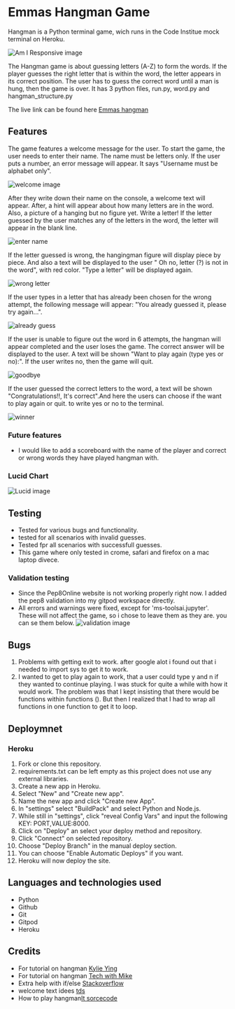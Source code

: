 # Emmas Hangman Game

Hangman is a Python terminal game, wich runs in the Code Institue mock terminal on Heroku.

![Am I Responsive image](/assets/amiresponsive.png)

The Hangman game is about guessing letters (A-Z) to form the words. If the player guesses the right letter that is within the word,
the letter appears in its correct position. The user has to guess the correct word until a man is hung, then the game is over.
It has 3 python files, run.py, word.py and hangman_structure.py

The live link can be found here [Emmas hangman](https://emmas-hangman.herokuapp.com/)

## Features

The game features a welcome message for the user. To start the game, the user needs to enter their name. The name must be letters only. If the user puts a number, an error message will appear. It says "Username must be alphabet only".

![welcome image](/assets/welcome.png)

After they write down their name on the console, a welcome text will appear. After, a hint will appear about how many letters are in the word. Also, a picture of a hanging but no figure yet. Write a letter! If the letter guessed by the user matches any of the letters in the word, the letter will appear in the blank line.

![enter name](/assets/entername.png)

If the letter guessed is wrong, the hangingman figure will display piece by piece. And also a text will be displayed to the user " Oh no, letter (?) is not in the word", with red color. "Type a letter" will be displayed again.

![wrong letter](/assets/wrongletter.png)

If the user types in a letter that has already been chosen for the wrong attempt, the following message will appear: "You already guessed it, please try again...".

![already guess](/assets/alreadyguessed.png)

If the user is unable to figure out the word in 6 attempts, the hangman will appear completed and the user loses the game. The correct answer will be displayed to the user. A text will be shown "Want to play again (type yes or no):". If the user writes no, then the game will quit.

![goodbye](/assets/goodbye.png)

If the user guessed the correct letters to the word, a text will be shown "Congratulations!!, It's correct".And here the users can choose if the want to play again or quit. to write yes or no to the terminal.

![winner](/assets/itscorrect.png)

### Future features

* I would like to add a scoreboard with the name of the player and correct or wrong words they have played hangman with.

### Lucid Chart

![Lucid image](/assets/Lucidchart.png)



## Testing
* Tested for various bugs and functionality.
* tested for all scenarios with invalid guesses.
* Tested fpr all scenarios with successfull guesses.
* This game where only tested in crome, safari and firefox on a mac laptop divece.

### Validation testing
* Since the Pep8Online website is not working properly right now. 
I added the pep8 validation into my gitpod workspace directly.
* All errors and warnings were fixed, except for 'ms-toolsai.jupyter'. These will not affect the game, so i chose to leave them as they are. you can se them below.
![validation image](/assets/Validation.png)

## Bugs
1. Problems with getting exit to work. after google alot i found out that i needed to import sys to get it to work.
2. I wanted to get to play again to work, that a user could type y and n if they wanted to continue playing. I was stuck for quite a while with how it would work. The problem was that I kept insisting that there would be functions within functions (). But then I realized that I had to wrap all functions in one function to get it to loop.
## Deploymnet

### Heroku

1. Fork or clone this repository.
2. requirements.txt can be left empty as this project does not use any external libraries.
3. Create a new app in Heroku.
4. Select "New" and "Create new app".
5. Name the new app and click "Create new App".
6. In "settings" select "BuildPack" and select Python and Node.js.
7. While still in "settings", click "reveal Config Vars" and input the following KEY: PORT,VALUE:8000.
8. Click on "Deploy" an select your deploy method and repository.
9. Click "Connect" on selected repository.
10. Choose "Deploy Branch" in the manual deploy section.
11. You can choose "Enable Automatic Deploys" if you want.
12. Heroku will now deploy the site.

## Languages and technologies used

* Python
* Github
* Git
* Gitpod
* Heroku

## Credits

* For tutorial on hangman [Kylie Ying](https://youtu.be/cJJTnI22IF8)
* For tutorial on hangman [Tech with Mike](https://youtu.be/Ff--def_1q0)
* Extra help with if/else [Stackoverflow](https://stackoverflow.com/)
* welcome text idees [tds](https://towardsdatascience.com/prettify-your-terminal-text-with-termcolor-and-pyfiglet-880de83fda6b)
* How to play hangman[It sorcecode](https://itsourcecode.com/free-projects/python-projects/hangman-game-in-python-with-source-code/)